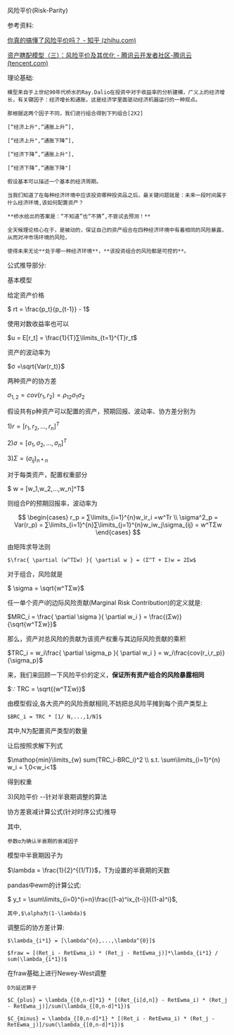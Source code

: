 
风险平价(Risk-Parity)

参考资料:

[你真的搞懂了风险平价吗？ - 知乎 (zhihu.com)](https://zhuanlan.zhihu.com/p/38301218)

[资产瞎配模型（三）：风险平价及其优化 - 腾讯云开发者社区-腾讯云 (tencent.com)](https://cloud.tencent.com/developer/article/1397794)

理论基础:

    模型来自于上世纪90年代桥水的Ray.Dalio在投资中对于收益率的分析建模，广义上的经济增长，有关键因子：经济增长和通胀，这是经济学里面驱动经济机器运行的一种观点。

    那根据这两个因子不同，我们进行组合得到下列组合[2X2]

    [“经济上升",“通胀上升”],

    [“经济上升",“通胀下降”],

    [“经济下降”,“通胀上升"],

    [“经济下降”,“通胀下降"]

    假设基本可以描述一个基本的经济周期。

    当我们知道了在每种经济环境中应该投资哪种投资品之后，最关键问题就是：未来一段时间属于什么经济环境,该如何配置资产？

    **桥水给出的答案是：“不知道”也“不猜”,不尝试去预测！**

    全天候理论核心在于，是被动的，保证自己的资产组合在四种经济环境中有着相同的风险暴露，从而对冲市场环境的风险，

    使得未来无论**处于哪一种经济环境**，**该投资组合的风险都是可控的**。

公式推导部分:

基本模型

给定资产价格

$	rt = \frac{p_t}{p_{t-1}} - 1$

使用对数收益率也可以

$u = E[r_t] = \frac{1}{T}∑\limits_{t=1}^{T}r_t$

资产的波动率为

$σ =\sqrt{Var(r_t)}$

两种资产的协方差

$σ_{1,2}= cov(r_1,r_2)= \rho_{12}\sigma_1\sigma_2$

假设共有p种资产可以配置的资产，预期回报、波动率、协方差分别为

$1)r= [r_1,r_2,...,r_n]^T$

$2)\sigma = [\sigma_1,\sigma_2,...,\sigma_n]^T$

$3)Σ = (\sigma_{ij})_{n*n}$

对于每类资产，配置权重部分

 $ w = [w_1,w_2,...,w_n]^T$

则组合P的预期回报率，波动率为

$$
\begin{cases}
r_p = ∑\limits_{i=1}^{n}w_ir_i =w^Tr \\ \sigma^2_p = Var(r_p) = ∑\limits_{i=1}^{n}∑\limits_{j=1}^{n}w_iw_j\sigma_{ij} = w^TΣw
	\end{cases}
$$

由矩阵求导法则

    $\frac{ \partial (w^TΣw) }{ \partial w } = (Σ^T + Σ)w = 2Σw$

对于组合，风险就是

  $  \sigma = \sqrt{w^TΣw}$

任一单个资产i的边际风险贡献(Marginal Risk Contribution)的定义就是:

$MRC_i = \frac{ \partial \sigma }{ \partial w_i } = \frac{(Σw)}{\sqrt{w^TΣw}}$

那么，资产对总风险的贡献为该资产权重与其边际风险贡献的乘积

$TRC_i = w_i\frac{ \partial \sigma_p }{ \partial w_i } = w_i\frac{cov(r_i,r_p)}{\sigma_p}$

来，我们来回顾一下风险平价的定义，**保证所有资产组合的风险暴露相同**

$∵ TRC = \sqrt{(w^TΣw)}$

由模型假设,各大资产的风险贡献相同,不妨把总风险平摊到每个资产类型上

    $BRC_i = TRC * [1/ N,...,1/N]$

其中,N为配置资产类型的数量

让后按照求解下列式

   $\mathop{min}\limits_{w} sum(TRC_i-BRC_i)^2 \\ s.t. \sum\limits_{i=1}^{n} w_i = 1,0<w_i<1$

得到权重

3)风险平价 --针对半衰期调整的算法

协方差衰减计算公式(针对时序公式)推导

其中,

    参数α为确认半衰期的衰减因子

模型中半衰期因子为

  $\lambda = \frac{1}{2}^{(1/T)}$，T为设置的半衰期的天数

pandas中ewm的计算公式:

   $		 y_t = \sum\limits_{i=0}^{i=n}\frac{(1-a)^ix_{t-i}}{(1-a)^i}$,

    其中,$\alpha为(1-\lambda)$

调整后的协方差计算:

    $\lambda_{i*1} = [\lambda^{n},...,\lambda^{0}]$

    $fraw = [(Ret_i - RetEwma_i) * (Ret_j - RetEwma_j)]*\lambda_{i*1} / sum(\lambda_{i*1})$


在fraw基础上进行Newey-West调整

    D为延迟算子

    $C_{plus} = \lambda_{[0,n-d]*1} * [(Ret_{i[d,n]} - RetEwma_i) * (Ret_j - RetEwma_j)]/sum(\lambda_{[0,n-d]*1})$

    $C_{minus} = \lambda_{[0,n-d]*1} * [(Ret_i - RetEwma_i) * (Ret_j - RetEwma_j)]/sum(\lambda_{[0,n-d]*1})$
